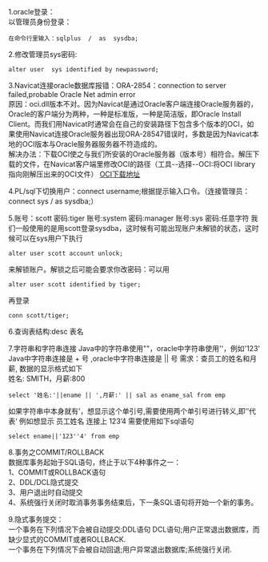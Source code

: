 1.oracle登录：  
以管理员身份登录：

	在命令行里输入：sqlplus  /  as  sysdba;
2.修改管理员sys密码:

	alter user  sys identified by newpassword;
3.Navicat连接oracle数据库报错：ORA-2854：connection to server failed,probable Oracle Net admin error  
原因：oci.dll版本不对。因为Navicat是通过Oracle客户端连接Oracle服务器的，Oracle的客户端分为两种，一种是标准版，一种是简洁版，即Oracle Install Client。而我们用Navicat时通常会在自己的安装路径下包含多个版本的OCI，如果使用Navicat连接Oracle服务器出现ORA-28547错误时，多数是因为Navicat本地的OCI版本与Oracle服务器服务器不符造成的。  
解决办法：下载OCI使之与我们所安装的Oracle服务器（版本号）相符合。解压下载的文件，在Navicat客户端里修改OCI的路径（工具--选择--OCI:将OCI library指向刚解压出来的OCI文件）
[OCI下载地址](http://www.oracle.com/technetwork/database/features/instant-client/index-097480.html)

4.PL/sql下切换用户：connect username;根据提示输入口令。（连接管理员：connect sys / as sysdba;）

5.账号：scott 密码:tiger   账号:system 密码:manager  账号:sys  密码:任意字符
我们一般使用的是用scott登录sysdba，这时候有可能出现账户未解锁的状态，这时候可以在sys用户下执行

	alter user scott account unlock;
	
来解锁账户。解锁之后可能会要求你改密码：可以用

	alter user scott identified by tiger;
再登录

	conn scott/tiger;

6.查询表结构:desc 表名

7.字符串和字符串连接
Java中的字符串使用""，oracle中字符串使用''，例如'123'
Java中字符串连接是 + 号 ,oracle中字符串连接是 || 号
需求：查员工的姓名和月薪, 数据的显示格式如下   
姓名: SMITH，月薪:800
	
	select '姓名:'||ename || ',月薪:' || sal as ename_sal from emp
	
如果字符串中本身就有’，想显示这个单引号,需要使用两个单引号进行转义,即’’代表‘
例如想显示 员工姓名 连接上 123’4 需要使用如下sql语句

	select ename||'123''4' from emp
	
8.事务之COMMIT/ROLLBACK  
数据库事务起始于SQL语句，终止于以下4种事件之一：  
1、COMMIT或ROLLBACK语句  
2、DDL/DCL隐式提交  
3、用户退出时自动提交  
4、系统强行关闭时取消事务事务结束后，下一条SQL语句将开始一个新的事务。

9.隐式事务提交：  
   一个事务在下列情况下会被自动提交:DDL语句 DCL语句;用户正常退出数据库，而缺少显式的COMMIT或者ROLLBACK.  
   一个事务在下列情况下会被自动回退;用户异常退出数据库;系统强行关闭.

